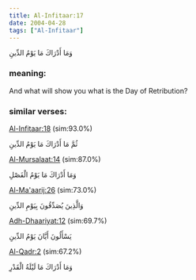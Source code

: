 ```yaml
---
title: Al-Infitaar:17
date: 2004-04-28
tags: ["Al-Infitaar"]
---
```

وَمَا أَدْرَاكَ مَا يَوْمُ الدِّينِ
### meaning: 
And what will show you what is the Day of Retribution?
### similar verses: 

[Al-Infitaar:18](/82/18) (sim:93.0%)

ثُمَّ مَا أَدْرَاكَ مَا يَوْمُ الدِّينِ

[Al-Mursalaat:14](/77/14) (sim:87.0%)

وَمَا أَدْرَاكَ مَا يَوْمُ الْفَصْلِ

[Al-Ma'aarij:26](/70/26) (sim:73.0%)

وَالَّذِينَ يُصَدِّقُونَ بِيَوْمِ الدِّينِ

[Adh-Dhaariyat:12](/51/12) (sim:69.7%)

يَسْأَلُونَ أَيَّانَ يَوْمُ الدِّينِ

[Al-Qadr:2](/97/2) (sim:67.2%)

وَمَا أَدْرَاكَ مَا لَيْلَةُ الْقَدْرِ
